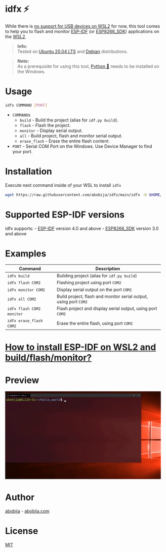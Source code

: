 # idfx :zap:

While there is [no support for USB devices on WSL2](https://github.com/microsoft/WSL/issues/4322) for now, this tool comes to help you to flash and monitor [ESP-IDF](https://github.com/espressif/esp-idf) (or [ESP8266_SDK](https://github.com/espressif/ESP8266_RTOS_SDK)) applications on the [WSL2](https://docs.microsoft.com/en-us/windows/wsl/compare-versions).

> **Info:**<br>Tested on [Ubuntu 20.04 LTS](https://www.microsoft.com/en-us/p/ubuntu-2004-lts/9n6svws3rx71) and [Debian](https://www.microsoft.com/en-us/p/debian/9msvkqc78pk6) distributions.

> **Note:**<br>As a prerequisite for using this tool, [Python :snake:](https://www.python.org) needs to be installed on the Windows.

# Usage

```sh
idfx COMMAND [PORT]
```

- `COMMAND`s
    - `build` - Build the project (alias for `idf.py build`).
    - `flash` - Flash the project.
    - `monitor` - Display serial output.
    - `all` - Build project, flash and monitor serial output.
    - `erase_flash` - Erase the entire flash content.
- `PORT` - Serial COM Port on the Windows. Use Device Manager to find your port.

# Installation

Execute next command inside of your WSL to install `idfx`

```sh
wget https://raw.githubusercontent.com/abobija/idfx/main/idfx -O $HOME/.local/bin/idfx && chmod u+x $HOME/.local/bin/idfx
```

# Supported ESP-IDF versions

idfx supports:
    - [ESP-IDF](https://github.com/espressif/esp-idf) version 4.0 and above
    - [ESP8266_SDK](https://github.com/espressif/ESP8266_RTOS_SDK) version 3.0 and above

# Examples

| Command  | Description |
| ------------- | ------------- |
| `idfx build`  | Building project (alias for `idf.py build`) |
| `idfx flash COM2`  | Flashing project using port `COM2` |
| `idfx monitor COM2`  | Display serial output on the port `COM2` |
| `idfx all COM2` | Build project, flash and monitor serial output, using port `COM2` |
| `idfx flash COM2 monitor` | Flash project and display serial output, using port `COM2` |
| `idfx erase_flash COM2` | Erase the entire flash, using port `COM2` |

# [How to install ESP-IDF on WSL2 and build/flash/monitor?](https://gist.github.com/abobija/2f11d1b2c7cb079bec4df6e2348d969f)

# Preview

![idfx preview](preview.gif)

# Author

[abobija](https://github.com/abobija) - [abobija.com](https://abobija.com)

# License

[MIT](LICENSE)
